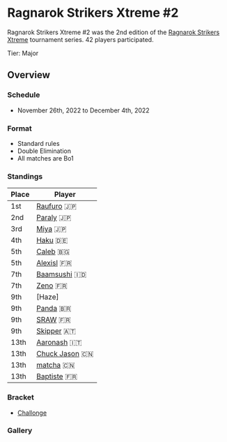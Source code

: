 # Ragnarok Strikers Xtreme #2

Ragnarok Strikers Xtreme #2 was the 2nd edition of the [Ragnarok Strikers Xtreme](ragnaxmain.md) tournament series.
42 players participated.

Tier: Major

## Overview

### Schedule
- November 26th, 2022 to December 4th, 2022

### Format
- Standard rules
- Double Elimination
- All matches are Bo1

### Standings

|Place|Player|
|-|-|
|1st|[Raufuro](../../players/japanese/raufuro.md) :jp:|
|2nd|[Paraly](../../players/japanese/paraly.md) :jp:|
|3rd|[Miya](../../players/japanese/miya.md) :jp:|
|4th|[Haku](../../players/german/haku.md) :de:|
|5th|[Caleb](../../players/bulgarian/caleb.md) :bulgaria:|
|5th|[Alexisl](../../players/french/alexisl.md) :fr:|
|7th|[Baamsushi](../../players/indonesian/baamsushi.md) :indonesia:|
|7th|[Zeno](../../players/french/585zeno.md) :fr:|
|9th|[Haze]|
|9th|[Panda](../../players/brazilian/panda.md) :brazil:|
|9th|[SRAW](../../players/french/sraw.md) :fr:|
|9th|[Skipper](../../players/austrian/skipper.md) :austria:|
|13th|[Aaronash](../../players/italian/aaronash.md) :it:|
|13th|[Chuck Jason](../../players/chinese/chuckjason.md) :cn:|
|13th|[matcha](../../players/chinese/matcha.md) :cn:|
|13th|[Baptiste](../../players/french/baptiste.md) :fr:|

### Bracket
- [Challonge](https://challonge.com/lc8vy45v)

### Gallery
